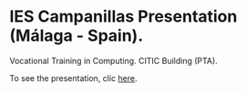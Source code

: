 # IES Campanillas Presentation (Málaga - Spain).

Vocational Training in Computing. CITIC Building (PTA).

To see the presentation, clic <a target="_blank"  href="https://rawgit.com/LuisJoseSanchez/ies-campanillas-presentation/master/index.html">here</a>.
